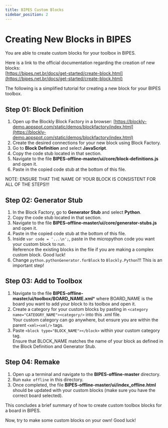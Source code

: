 ```yaml
---
title: BIPES Custom Blocks
sidebar_position: 2
---
```


# Creating New Blocks in BIPES

You are able to create custom blocks for your toolbox in BIPES. <br/>

Here is a link to the official documentation regarding the creation of new blocks: <br/>
[https://bipes.net.br/docs/get-started/create-block.html](https://bipes.net.br/docs/get-started/create-block.html)

The following is a simplified tutorial for creating a new block for your BIPES toolbox. 

## Step 01: Block Definition

1. Open up the Blockly Block Factory in a browser: [https://blockly-demo.appspot.com/static/demos/blockfactory/index.html](https://blockly-demo.appspot.com/static/demos/blockfactory/index.html)
2. Create the desired connections for your new block using Block Factory.
3. Go to **Block Definition** and select **JavaScript**.
4. Copy the code stub located in that section.
5. Navigate to the file **BIPES-offline-master/ui/core/block-definitions.js** and open it.
6. Paste in the copied code stub at the bottom of this file.

NOTE: ENSURE THAT THE NAME OF YOUR BLOCK IS CONSISTENT FOR ALL OF THE STEPS!!!

## Step 02: Generator Stub

1. In the Block Factory, go to **Generator Stub** and select **Python**.
2. Copy the code stub located in that section.
3. Navigate to the file **BIPES-offline-master/ui/core/generator-stubs.js** and open it.
4. Paste in the copied code stub at the bottom of this file.
5. Inside `var code = '...\n';`, paste in the micropython code you want your custom block to run. <br/>
   Reference the existing blocks in the file if you are making a complex custom block. Good luck!
6. Change `python.pythonGenerator.forBlock` to `Blockly.Python`!!! This is an important step!

## Step 03: Add to Toolbox

1. Navigate to the file **BIPES-offline-master/ui/toolbox/BOARD_NAME.xml*** where BOARD_NAME is the board you want to add your block to its toolbox and open it.
2. Create a category for your custom blocks by pasting in `<category name="CATEOGRY_NAME"><category/>` into this .xml file. <br/>
   Your custom category can go anywhere, but ensure you are within the parent `<xml><xml/>` tags.
3. Paste `<block type="BLOCK_NAME"></block>` within your custom category tag. <br/>
   Ensure that BLOCK_NAME matches the name of your block as defined in the Block Definition and Generator Stub.

## Step 04: Remake

1. Open up a terminal and navigate to the **BIPES-offline-master** directory.
2. Run `make offline` in this directory.
3. Once completed, the file **BIPES-offline-master/ui/index_offline.html** should be updated with your custom blocks (make sure you have the correct board selected). 

This concludes a brief summary of how to create custom toolbox blocks for a board in BIPES.

Now, try to make some custom blocks on your own! Good luck!